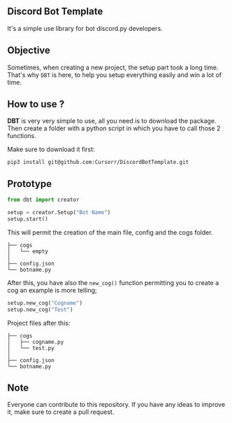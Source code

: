 ## Discord Bot Template

It's a simple use library for bot discord.py developers. 

## Objective 

Sometimes, when creating a new project, the setup part took a long time. That's why `DBT` is here, to help you setup everything easily and win a lot of time.

## How to use ?

**DBT** is very very simple to use, all you need is to download the package. Then create a folder with a python script in which you have to call those 2 functions.

Make sure to download it first:

```
pip3 install git@github.com:Cursorr/DiscordBotTemplate.git
```

## Prototype

```py
from dbt import creator

setup = creator.Setup("Bot Name")
setup.start()
```

This will permit the creation of the main file, config and the cogs folder.

```
├── cogs
│   └── empty
│
├── config.json
└── botname.py
```

After this, you have also the `new_cog()` function permitting you to create a cog an example is more telling;

```py
setup.new_cog("Cogname")
setup.new_cog("Test")
```

Project files after this:

```
├── cogs
│   ├── cogname.py
│   └── test.py
│
├── config.json
└── botname.py
```

## Note

Everyone can contribute to this repository. If you have any ideas to improve it, make sure to create a pull request.